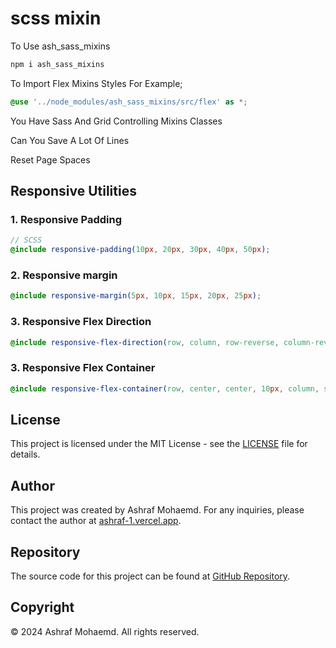 <h1 text="center"> scss mixin </h1>
<p>To Use ash_sass_mixins</p>

```sh
npm i ash_sass_mixins
```

To Import Flex Mixins Styles For Example;
```scss
@use '../node_modules/ash_sass_mixins/src/flex' as *;
```

<p>You Have Sass And Grid Controlling Mixins Classes</p>
<p>Can You Save A Lot Of Lines</p>
<p>Reset Page Spaces</p>

## Responsive Utilities

### 1. Responsive Padding

```scss
// SCSS
@include responsive-padding(10px, 20px, 30px, 40px, 50px);
```

### 2. Responsive margin
```scss
@include responsive-margin(5px, 10px, 15px, 20px, 25px);
```

### 3. Responsive Flex Direction
```scss
@include responsive-flex-direction(row, column, row-reverse, column-reverse, row);
```

### 3. Responsive Flex Container
```scss
@include responsive-flex-container(row, center, center, 10px, column, space-between, center, 20px);
```



## License

This project is licensed under the MIT License - see the [LICENSE](LICENSE) file for details.

## Author

This project was created by Ashraf Mohaemd. For any inquiries, please contact the author at [ashraf-1.vercel.app](https://ashraf-1.vercel.app/).

## Repository

The source code for this project can be found at [GitHub Repository](https://github.com/ashrafmo-1/sassMixins).

## Copyright

© 2024 Ashraf Mohaemd. All rights reserved.